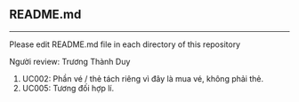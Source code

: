 ## README.md
---
Please edit README.md file in each directory of this repository

Người review: Trương Thành Duy

1. UC002: Phần vé / thẻ tách riêng vì đây là mua vé, không phải thẻ.
2. UC005: Tương đối hợp lí.
